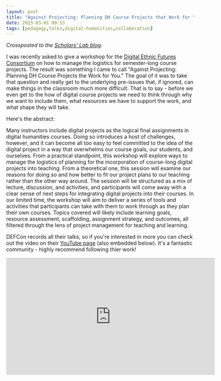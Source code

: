 ```yaml
---
layout: post
title: "Against Projecting: Planning DH Course Projects that Work for You"
date: 2023-03-01 09:53
tags: [pedagogy,talks,digital-humanities,collaboration]
---
```

*Crossposted to the [Scholars' Lab blog](https://scholarslab.lib.virginia.edu/blog/against-projecting-planning-dh-course-projects-that-work-for-you).*

I was recently asked to give a workshop for the [Digital Ethnic Futures Consortium](http://digitalethnicfutures.org/uncategorized/https-dartmouth-zoom-us-meeting-register-tjmof-2hrjsqh9zdq1sp0w4dyfxwufwfwvlv/) on how to manage the logistics for semester-long course projects. The result was something I came to call "Against Projecting: Planning DH Course Projects the Work for You." The goal of it was to take that question and really get to the underlying pre-issues that, if ignored, can make things in the classroom much more difficult. That is to say - before we even get to the how of digital course projects we need to think through why we want to include them, what resources we have to support the work, and what shape they will take. 

Here's the abstract:

Many instructors include digital projects as the logical final assignments in digital humanities courses. Doing so introduces a host of challenges, however, and it can become all too easy to feel committed to the idea of the digital project in a way that overwhelms our course goals, our students, and ourselves. From a practical standpoint, this workshop will explore ways to manage the logistics of planning for the incorporation of course-long digital projects into teaching. From a theoretical one, this session will examine our reasons for doing so and how better to fit our project plans to our teaching rather than the other way around. The session will be structured as a mix of lecture, discussion, and activities, and participants will come away with a clear sense of next steps for integrating digital projects into their courses. In our limited time, the workshop will aim to deliver a series of tools and activities that participants can take with them to work through as they plan their own courses. Topics covered will likely include learning goals, resource assessment, scaffolding, assignment strategy, and outcomes, all filtered through the lens of project management for teaching and learning. 

DEFCon records all their talks, so if you're interested in more you can check out the video on their [YouTube page](https://www.youtube.com/watch?v=p1bw1ATttX8) (also embedded below). It's a fantastic community - highly recommend following thier work!

<iframe width="560" height="315" src="https://www.youtube.com/embed/p1bw1ATttX8" title="YouTube video player" frameborder="0" allow="accelerometer; autoplay; clipboard-write; encrypted-media; gyroscope; picture-in-picture; web-share" allowfullscreen></iframe>